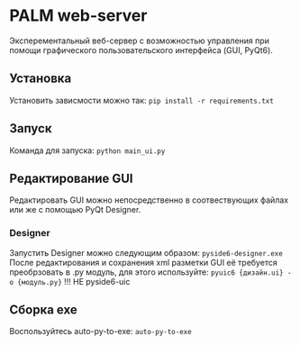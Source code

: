 # PALM web-server
Эксперементальный веб-сервер с возможностью управления при помощи графического пользовательского интерфейса (GUI, PyQt6).
## Установка
Установить зависмости можно так: ```pip install -r requirements.txt```
## Запуск
Команда для запуска: ```python main_ui.py```
## Редактирование GUI
Редактировать GUI можно непосредственно в соотвествующих файлах или же с помощью PyQt Designer.
### Designer
Запустить Designer можно следующим образом: ```pyside6-designer.exe```
После редактирования и сохранения xml разметки GUI её требуется преобрзовать в .py модуль, для этого используйте:
```pyuic6 {дизайн.ui} -o {модуль.py}```
!!! НЕ pyside6-uic
## Сборка exe
Воспользуйтесь auto-py-to-exe: ```auto-py-to-exe```
